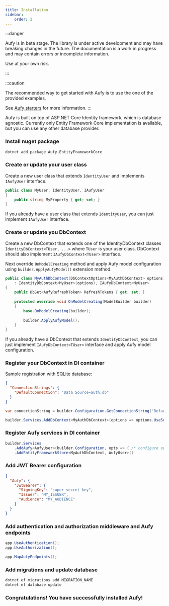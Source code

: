 ```yaml
---
title: Installation
sidebar:
    order: 2
---
```


:::danger

Aufy is in beta stage. The library is under active development and may have breaking changes in the future.
The documentation is a work in progress and may contain errors or incomplete information.

Use at your own risk.

:::

:::caution

The recommended way to get started with Aufy is to use the one of the provided examples.

See [Aufy starters](./../../starters/readme) for more information.
:::

Aufy is built on top of ASP.NET Core Identity framework, which is database agnostic.
Currently only Entity Framework Core implementation is available, but you can use any other database provider.

### Install nuget package

```bash
dotnet add package Aufy.EntityFrameworkCore
```

### Create or update your user class

Create a new user class that extends `IdentityUser` and implements `IAufyUser` interface.

```csharp title="MyUser.cs"
public class MyUser: IdentityUser, IAufyUser
{
    public string MyProperty { get; set; }
}
```

If you already have a user class that extends `IdentityUser`, you can just implement `IAufyUser` interface.

### Create or update you DbContext

Create a new DbContext that extends one of the IdentityDbContext classes `IdentityDbContext<TUser, ...>` where `TUser` is your user class.
DbContext should also implement `IAufyDbContext<TUser>` interface.

Next override `OnModelCreating` method and apply Aufy model configuration using `builder.ApplyAufyModel()` extension method.

```csharp title="MyAuthDbContext.cs"
public class MyAuthDbContext(DbContextOptions<MyAuthDbContext> options)
    : IdentityDbContext<MyUser>(options), IAufyDbContext<MyUser>
{
    public DbSet<AufyRefreshToken> RefreshTokens { get; set; }
    
    protected override void OnModelCreating(ModelBuilder builder)
    {
        base.OnModelCreating(builder);
        
        builder.ApplyAufyModel();
    }
}
```

If you already have a DbContext that extends `IdentityDbContext`, you can just implement `IAufyDbContext<TUser>` interface and apply Aufy model configuration.

### Register your DbContext in DI container

Sample registration with SQLite database:

```json title="appsettings.json"
{
  "ConnectionStrings": {
    "DefaultConnection": "Data Source=auth.db"
  }
}
```

```csharp title="Program.cs"
var connectionString = builder.Configuration.GetConnectionString("DefaultConnection")

builder.Services.AddDbContext<MyAuthDbContext>(options => options.UseSqlite(connectionString));
```

### Register Aufy services in DI container

```csharp title="Program.cs"
builder.Services
    .AddAufy<AufyUser>(builder.Configuration, opts => { /* configure options here */ })
    .AddEntityFrameworkStore<MyAuthDbContext, AufyUser>()
```

### Add JWT Bearer configuration

```json title="appsettings.json"
{
  "Aufy": {
    "JwtBearer": {
      "SigningKey": "super secret key",
      "Issuer": "MY_ISSUER",
      "Audience": "MY_AUDIENCE"
    }
  }
}
```

### Add authentication and authorization middleware and Aufy endpoints

```csharp title="Program.cs"
app.UseAuthentication();
app.UseAuthorization();

app.MapAufyEndpoints();
```

### Add migrations and update database

```bash
dotnet ef migrations add MIGRATION_NAME
dotnet ef database update
```

### Congratulations! You have successfully installed Aufy!
